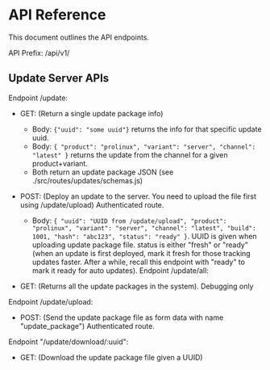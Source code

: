 # API Reference
This document outlines the API endpoints.

API Prefix: /api/v1/

## Update Server APIs
Endpoint /update:
* GET: (Return a single update package info)
    * Body: `{"uuid": "some uuid"}` returns the info for that specific update uuid.
    * Body: `{
                 "product": "prolinux",
                 "variant": "server",
                 "channel": "latest"
             }` returns the update from the channel for a given product+variant.
    * Both return an update package JSON (see ./src/routes/updates/schemas.js)

* POST: (Deploy an update to the server. You need to upload the file first using /update/upload) Authenticated route.
    *  Body: `{
                  "uuid": "UUID from /update/upload",
                  "product": "prolinux",
                  "variant": "server",
                  "channel": "latest",
                  "build": 1001,
                  "hash": "abc123",
                  "status": "ready"
              }`. UUID is given when uploading update package file. status is either "fresh" or "ready" (when an update is 
              first deployed, mark it fresh for those tracking updates faster. After a while, recall this endpoint with "ready"
               to mark it ready for auto updates). 
Endpoint /update/all:
* GET: (Returns all the update packages in the system). Debugging only

Endpoint /update/upload: 
* POST: (Send the update package file as form data with name "update_package") Authenticated route.
               
Endpoint "/update/download/:uuid": 
* GET: (Download the update package file given a UUID)